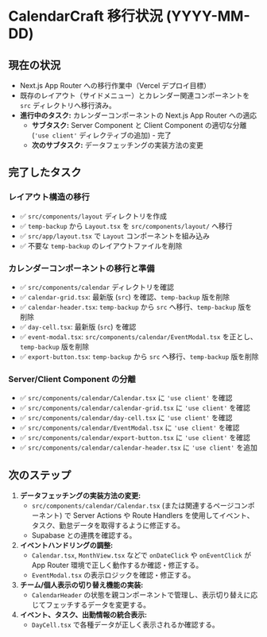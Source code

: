 # CalendarCraft 移行状況 (YYYY-MM-DD)

## 現在の状況

*   Next.js App Router への移行作業中（Vercel デプロイ目標）
*   既存のレイアウト（サイドメニュー）とカレンダー関連コンポーネントを `src` ディレクトリへ移行済み。
*   **進行中のタスク:** カレンダーコンポーネントの Next.js App Router への適応
    *   **サブタスク:** Server Component と Client Component の適切な分離 (`'use client'` ディレクティブの追加) - 完了
    *   **次のサブタスク:** データフェッチングの実装方法の変更

## 完了したタスク

### レイアウト構造の移行
*   ✅ `src/components/layout` ディレクトリを作成
*   ✅ `temp-backup` から `Layout.tsx` を `src/components/layout/` へ移行
*   ✅ `src/app/layout.tsx` で `Layout` コンポーネントを組み込み
*   ✅ 不要な `temp-backup` のレイアウトファイルを削除

### カレンダーコンポーネントの移行と準備
*   ✅ `src/components/calendar` ディレクトリを確認
*   ✅ `calendar-grid.tsx`: 最新版 (`src`) を確認、`temp-backup` 版を削除
*   ✅ `calendar-header.tsx`: `temp-backup` から `src` へ移行、`temp-backup` 版を削除
*   ✅ `day-cell.tsx`: 最新版 (`src`) を確認
*   ✅ `event-modal.tsx`: `src/components/calendar/EventModal.tsx` を正とし、`temp-backup` 版を削除
*   ✅ `export-button.tsx`: `temp-backup` から `src` へ移行、`temp-backup` 版を削除

### Server/Client Component の分離
*   ✅ `src/components/calendar/Calendar.tsx` に `'use client'` を確認
*   ✅ `src/components/calendar/calendar-grid.tsx` に `'use client'` を確認
*   ✅ `src/components/calendar/day-cell.tsx` に `'use client'` を確認
*   ✅ `src/components/calendar/EventModal.tsx` に `'use client'` を確認
*   ✅ `src/components/calendar/export-button.tsx` に `'use client'` を確認
*   ✅ `src/components/calendar/calendar-header.tsx` に `'use client'` を追加

## 次のステップ

1.  **データフェッチングの実装方法の変更:**
    *   `src/components/calendar/Calendar.tsx` (または関連するページコンポーネント) で Server Actions や Route Handlers を使用してイベント、タスク、勤怠データを取得するように修正する。
    *   Supabase との連携を確認する。
2.  **イベントハンドリングの調整:**
    *   `Calendar.tsx`, `MonthView.tsx` などで `onDateClick` や `onEventClick` が App Router 環境で正しく動作するか確認・修正する。
    *   `EventModal.tsx` の表示ロジックを確認・修正する。
3.  **チーム/個人表示の切り替え機能の実装:**
    *   `CalendarHeader` の状態を親コンポーネントで管理し、表示切り替えに応じてフェッチするデータを変更する。
4.  **イベント、タスク、出勤情報の統合表示:**
    *   `DayCell.tsx` で各種データが正しく表示されるか確認する。

